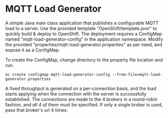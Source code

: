 # MQTT Load Generator

A simple Java main class application that publishes a configurable MQTT load to a server. Use the provided template "OpenShift/template.json" to quickly build & deploy to OpenShift. The deployment requires a ConfigMap named "mqtt-load-generator-config" in the application namespace. Modify the provided "properties/mqtt-load-generator.properties" as per need, and expose it as a ConfigMap.

To create the ConfigMap, change directory to the property file location and run:

    oc create configmap mqtt-load-generator-config --from-file=mqtt-load-generator.properties
    
A fixed throughput is generated on a per-connection basis, and the load starts applying when the connection with the server is successfully established. The connections are made to the 4 brokers in a round-robin fashion, and *all 4 of them* must be specified. If only a single broker is used, pass that broker's url 4 times.